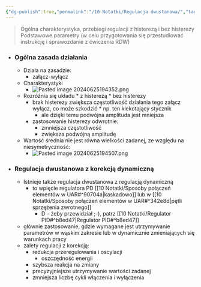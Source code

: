 ```yaml
---
{"dg-publish":true,"permalink":"/10 Notatki/Regulacja dwustanowa/","tags":["wiedza/definicja"]}
---
```


>Ogólna charakterystyka, przebiegi regulacji z histerezą i bez histerezy
   Podstawowe parametry (w celu przygotowania się przestudiować instrukcję i sprawozdanie z ćwiczenia RDW)
   
* ### Ogólna zasada działania
	* Działa na zasadzie:
		* załącz-wyłącz
	* Charakterystyki
		* ![Pasted image 20240625194352.png](/img/user/80%20Zasoby/Pasted%20image%2020240625194352.png)
	* Rozróżnia się układu
			* z histerezą
			* bez histerezy
		* brak histerezy zwiększa częstotliwość działania tego załącz wyłącz, co może szkodzić
				* np. ten klekotający stycznik
			* ale dzięki temu podwójna amplituda jest mniejsza
		* zastosowanie histerezy odwrotnie:
			* zmniejsza częstotliwość
			* zwiększa podwójną amplitudę
	* Wartość średnia nie jest równa wielkości zadanej, ze względu na niesymetryczność:
		* ![Pasted image 20240625194507.png](/img/user/80%20Zasoby/Pasted%20image%2020240625194507.png)

* ### Regulacja dwustanowa z korekcją dynamiczną
	* Istnieje także regulacja dwustanowa z regulacją dynamiczną
		* to wpięcie regulatora PD [[10 Notatki/Sposoby połączeń elementów w UAR#^90704a\|kaskadowo]] lub w [[10 Notatki/Sposoby połączeń elementów w UAR#^342e8d\|pętli sprzężenia zwrotnego]]
			* D – żeby przewidział ;-), patrz [[10 Notatki/Regulator PID#^b8ed47\|Regulator PID#^b8ed47]]
	* głównie zastosowanie, gdzie wymagane jest utrzymywanie parametrów w wąskim zakresie lub w dynamicznie zmieniających się warunkach pracy
	* zalety regulacji z korekcją:
		* redukcja przeregulowania i oscylacji
			* oszczędność energii
		* szybsza reakcja na zmiany
		* precyzyjniejsze utrzymywanie wartości zadanej
		* zmniejsza liczbę cykli włączenia i wyłączenia